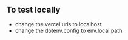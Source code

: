 ## To test locally

- change the vercel urls to localhost
- change the dotenv.config to env.local path
